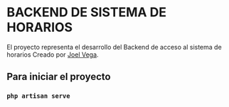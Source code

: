 # BACKEND DE SISTEMA DE HORARIOS
El proyecto representa el desarrollo del Backend de acceso al sistema de horarios
Creado por [Joel Vega](https://www.linkedin.com/in/joel-pablo).

## Para iniciar el proyecto
### `php artisan serve`
